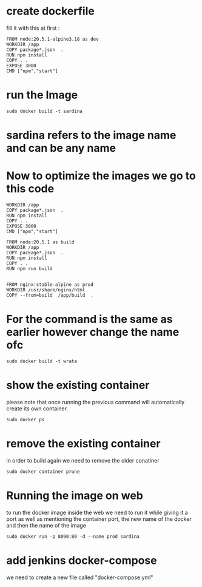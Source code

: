 # create dockerfile 
fill it with this at first :

```
FROM node:20.5.1-alpine3.18 as dev
WORKDIR /app
COPY package*.json  .
RUN npm install
COPY . .
EXPOSE 3000
CMD ["npm","start"] 
```
# run the Image

```
sudo docker build -t sardina 
```
# sardina refers to the image name and can be any name

# Now to optimize the images we go to this code

```FROM node:20.5.1-alpine3.18 as dev
WORKDIR /app
COPY package*.json  .
RUN npm install
COPY . .
EXPOSE 3000
CMD ["npm","start"] 

FROM node:20.5.1 as build
WORKDIR /app
COPY package*.json  .
RUN npm install
COPY . .
RUN npm run build 


FROM nginx:stable-alpine as prod
WORKDIR /usr/share/nginx/html
COPY --from=build  /app/build  .
```

# For the command is the same as earlier however change the name ofc 

```
sudo docker build -t wrata
```

# show the existing container

please note that once running the previous command will automatically create its own container.

```
sudo docker ps
```

# remove the existing container 
in order to build again we need to remove the older conatiner

```
sudo docker container prune
```

# Running the image on web

to run the docker image inside the web we need to run it while giving it a port as well as mentioning the container port, the new name of the docker and then the name of the image

```
sudo docker run -p 8090:80 -d --name prod sardina
```

# add jenkins docker-compose 
we need to create a new file called "docker-compose.yml"